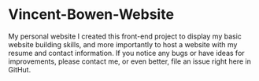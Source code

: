 # Vincent-Bowen-Website
My personal website
I created this front-end project to display my basic website building skills,
and more importantly to host a website with my resume and contact information.
If you notice any bugs or have ideas for improvements, please contact me, or even
better, file an issue right here in GitHut.
